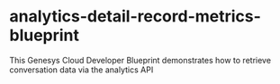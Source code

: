 # analytics-detail-record-metrics-blueprint
This Genesys Cloud Developer Blueprint demonstrates how to retrieve conversation data via the analytics API  

